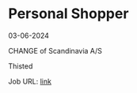 # Personal Shopper
03-06-2024

CHANGE of Scandinavia A/S

Thisted

Job URL: [link](https://candidate.hr-manager.net/ApplicationInit.aspx?cid=1178&ProjectId=146137&DepartmentId=18981&MediaId=59)


